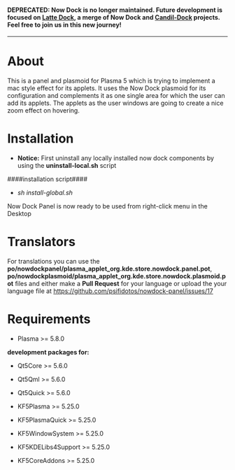 #### DEPRECATED: Now Dock is no longer maintained. Future development is focused on [Latte Dock](https://github.com/psifidotos/Latte-Dock), a merge of Now Dock and [Candil-Dock](https://github.com/audoban/Candil-Dock) projects. Feel free to join us in this new journey!

-------------

About
=====
This is a panel and plasmoid for Plasma 5 which is trying to implement a
mac style effect for its applets. It uses the Now Dock plasmoid
for its configuration and complements it as one single area
for which the user can add its applets. The applets as the user
windows are going to create a nice zoom effect on hovering.

Installation
============

- **Notice:** First uninstall any locally installed now dock components by using the **uninstall-local.sh** script 

####installation script####
- _sh install-global.sh_

Now Dock Panel is now ready to be used from right-click menu in the Desktop

Translators
============
For translations you can use the **po/nowdockpanel/plasma_applet_org.kde.store.nowdock.panel.pot**, **po/nowdockplasmoid/plasma_applet_org.kde.store.nowdock.plasmoid.pot** files and either make a **Pull Request** for your language or upload the your language file at https://github.com/psifidotos/nowdock-panel/issues/17


Requirements  
==========
* Plasma >= 5.8.0

**development packages for:**

* Qt5Core >= 5.6.0
* Qt5Qml >= 5.6.0
* Qt5Quick >= 5.6.0

* KF5Plasma >= 5.25.0
* KF5PlasmaQuick >= 5.25.0
* KF5WindowSystem >= 5.25.0
* KF5KDELibs4Support >= 5.25.0
* KF5CoreAddons >= 5.25.0





